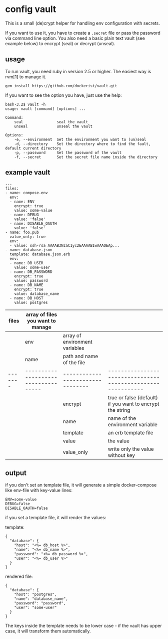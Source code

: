 # config vault

This is a small (de)crypt helper for handling env configuration with secrets.

If you want to use it, you have to create a `.secret` file or pass the password via command line option.
You also need a basic plain text vault (see example below) to encrypt (seal) or decrypt (unseal).


## usage

To run vault, you need ruby in version 2.5 or higher. The easiest way is rvm[1] to manage it.

```
gem install https://github.com/dockerist/vault.git
```

If you want to see the option you have, just use the help:

```
bash-3.2$ vault -h
usage: vault [command] [options] ...

Command:
    seal               seal the vault
    unseal             unseal the vault

Options:
    -e, --environment  Set the environment you want to (un)seal
    -d, --directory    Set the directory where to find the fault, default current directory
    -p, --password     Set the password of the vault
    -f, --secret       Set the secret file name inside the directory
```

## example vault

```
---
files:
- name: compose.env
  env:
  - name: ENV
    encrypt: true
    value: some-value
  - name: DEBUG
    value: 'false'
  - name: DISABLE_OAUTH
    value: 'false'
- name: foo.pub
  value_only: true
  env:
  - value: ssh-rsa AAAAB3NzaC1yc2EAAAABIwAAAQEAp...
- name: database.json
  template: database.json.erb
  env:
  - name: DB_USER
    value: some-user
  - name: DB_PASSWORD
    encrypt: true
    value: password
  - name: DB_NAME
    encrypt: true
    value: database_name
  - name: DB_HOST
    value: postgres

```

| files | array of files you want to manage |                                |                                                           |
|-------|-----------------------------------|--------------------------------|-----------------------------------------------------------|
|       | env                               | array of environment variables |                                                           |
|       | name                              | path and name of the file      |                                                           |
|-------|-----------------------------------|--------------------------------|-----------------------------------------------------------|
|       |                                   | encrypt                        | true or false (default) if you want to encrypt the string |
|       |                                   | name                           | name of the environment variable                          |
|       |                                   | template                       | an erb template file                                      |
|       |                                   | value                          | the value                                                 |
|       |                                   | value_only                     | write only the  value without key                         |


## output

if you don't set an template file, it will generate a simple docker-compose like env-file with key-value lines:

```
ENV=some-value
DEBUG=false
DISABLE_OAUTH=false
```

if you set a template file, it will render the values:

template:
```
{
  "database": {
    "host": "<%= db_host %>",
    "name": "<%= db_name %>",
    "password": "<%= db_password %>",
    "user": "<%= db_user %>"
  }
}
```

rendered file:

```
{
  "database": {
    "host": "postgres",
    "name": "database_name",
    "password": "password",
    "user": "some-user"
  }
}
```

The keys inside the template needs to be lower case - if the vault has upper case, it will transform them automatically.